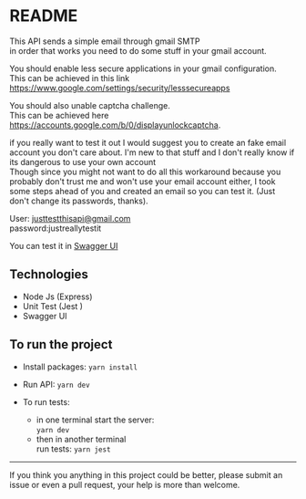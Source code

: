 # README

This API sends a simple email through gmail SMTP  
in order that works you need to do some stuff in your gmail account.

You should enable less secure applications in your gmail configuration.  
This can be achieved in this link <https://www.google.com/settings/security/lesssecureapps>

You should also unable captcha challenge.  
This can be achieved here <https://accounts.google.com/b/0/displayunlockcaptcha>.

if you really want to test it out I would suggest you to create an fake email account you don't care about. I'm new to that stuff and I don't really know if its dangerous to use your own account  
Though since you might not want to do all this workaround because you probably don't trust me and won't use your email account either, I took some steps ahead of you and created an email so you can test it. (Just don't change its passwords, thanks).

User: justtestthisapi@gmail.com  
password:justreallytestit

You can test it in [Swagger UI](https://send-email-smtp-cas.herokuapp.com/)

## Technologies

- Node Js (Express)
- Unit Test (Jest )
- Swagger UI

## To run the project

- Install packages: `yarn install`
- Run API: `yarn dev`
- To run tests:

  - in one terminal start the server:  
    `yarn dev`
  - then in another terminal  
    run tests: `yarn jest`

---

If you think you anything in this project could be better, please submit an issue or even a pull request, your help is more than welcome.
